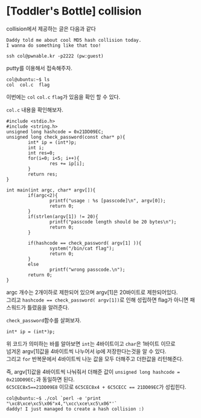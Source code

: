 # [Toddler's Bottle] collision
collision에서 제공하는 글은 다음과 같다
```
Daddy told me about cool MD5 hash collision today.
I wanna do something like that too!

ssh col@pwnable.kr -p2222 (pw:guest)
```
putty를 이용해서 접속해주자.

```
col@ubuntu:~$ ls
col  col.c  flag
```
이번에는 `col` `col.c` `flag`가 있음을 확인 할 수 있다.

`col.c` 내용을 확인해보자.
```
#include <stdio.h>
#include <string.h>
unsigned long hashcode = 0x21DD09EC;
unsigned long check_password(const char* p){
        int* ip = (int*)p;
        int i;
        int res=0;
        for(i=0; i<5; i++){
                res += ip[i];
        }
        return res;
}

int main(int argc, char* argv[]){
        if(argc<2){
                printf("usage : %s [passcode]\n", argv[0]);
                return 0;
        }
        if(strlen(argv[1]) != 20){
                printf("passcode length should be 20 bytes\n");
                return 0;
        }

        if(hashcode == check_password( argv[1] )){
                system("/bin/cat flag");
                return 0;
        }
        else
                printf("wrong passcode.\n");
        return 0;
}
```
argc 개수는 2개이하로 제한되어 있으며 argv[1]은 20바이트로 제한되어있다.  
그리고 `hashcode == check_password( argv[1])`로 인해 성립하면 flag가 아니면 패스워드가 틀렸음을 알려준다.

`check_password`함수를 살펴보자.
```
int* ip = (int*)p;
```
위 코드가 의미하는 바를 알아보면 `int`는 4바이트이고 `char`은 1바이트 이므로  
넘겨온 argv[1]값을 4바이트씩 나누어서 ip에 저장한다는것을 알 수 있다.  
그리고 `for` 반복문에서 4바이트씩 나눈 값을 모두 더해주고 더한값을 리턴해준다.

즉, argv[1]값을 4바이트씩 나눠줘서 더해준 값이 `unsigned long hashcode = 0x21DD09EC;`과 동일하면 된다.   
`6C5CEC8x5==21DD09E8` 이므로  `6C5CEC8x4 + 6C5CECC == 21DD09EC`가 성립힌다.

```
col@ubuntu:~$ ./col `perl -e 'print "\xc8\xce\xc5\x06"x4,"\xcc\xce\xc5\x06"'`
daddy! I just managed to create a hash collision :)
```
